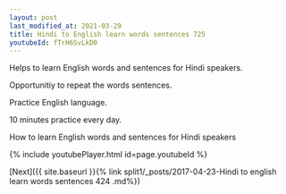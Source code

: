 ```yaml
---
layout: post
last_modified_at: 2021-03-29
title: Hindi to English learn words sentences 725 
youtubeId: fTrH6SvLkD0
---
```

 
 
Helps to learn English words and sentences for Hindi speakers.

Opportunitiy to repeat the words sentences. 

Practice English language. 
 
10 minutes practice every day. 
 
How to learn English words and sentences for Hindi speakers 
 
{% include youtubePlayer.html id=page.youtubeId %}
 
 
[Next]({{ site.baseurl }}{% link  split1/_posts/2017-04-23-Hindi to english learn words sentences 424 .md%})
 
